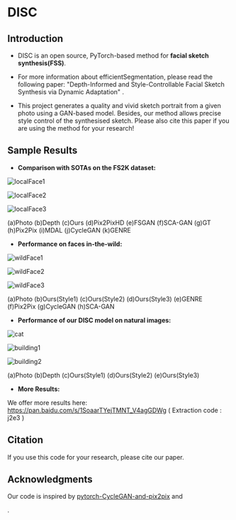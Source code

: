 # DISC

## Introduction

- DISC is an open  source, PyTorch-based method for **facial sketch synthesis(FSS)**.


-  For more information about efficientSegmentation, please read the following paper:  "Depth-Informed and Style-Controllable Facial Sketch Synthesis via Dynamic Adaptation" .


- This project generates a quality and vivid sketch portrait from a given photo using a GAN-based model.  Besides, our method allows precise style control of the synthesised sketch. Please also cite this paper if you are using the method for your research! 


## Sample Results

- **Comparison with SOTAs on the FS2K dataset:**

![localFace1](https://github.com/AiArt-HDU/DISC/blob/main/images/localFace1.jpg)

![localFace2](https://github.com/AiArt-HDU/DISC/blob/main/images/localFace2.jpg)

![localFace3](https://github.com/AiArt-HDU/DISC/blob/main/images/localFace3.jpg)

(a)Photo   (b)Depth   (c)Ours   (d)Pix2PixHD   (e)FSGAN   (f)SCA-GAN   (g)GT   (h)Pix2Pix   (i)MDAL   (j)CycleGAN   (k)GENRE

- **Performance on faces in-the-wild:**

![wildFace1](https://github.com/AiArt-HDU/DISC/blob/main/images/wildFace1.jpg)

![wildFace2](https://github.com/AiArt-HDU/DISC/blob/main/images/wildFace2.jpg)

![wildFace3](https://github.com/AiArt-HDU/DISC/blob/main/images/wildFace3.jpg)

(a)Photo   (b)Ours(Style1)   (c)Ours(Style2)   (d)Ours(Style3)   (e)GENRE   (f)Pix2Pix   (g)CycleGAN   (h)SCA-GAN

-  **Performance of our DISC model on natural images:**

![cat](https://github.com/AiArt-HDU/DISC/blob/main/images/cat.png)

![building1](https://github.com/AiArt-HDU/DISC/blob/main/images/building1.png)

![building2](https://github.com/AiArt-HDU/DISC/blob/main/images/building2.png)

(a)Photo   (b)Depth   (c)Ours(Style1)   (d)Ours(Style2)   (e)Ours(Style3)

- **More Results:**

We offer more results here: https://pan.baidu.com/s/1SoaarTYejTMNT_V4agGDWg ( Extraction code : j2e3 )

## Citation

 If you use this code for your research, please cite our paper. 

## Acknowledgments

Our code is inspired by [pytorch-CycleGAN-and-pix2pix](https://github.com/junyanz/pytorch-CycleGAN-and-pix2pix) and 

[Genre]: https://github.com/fei-hdu/genre



.